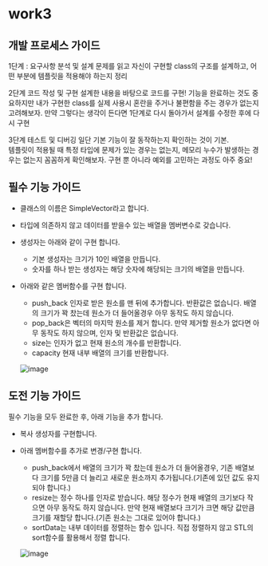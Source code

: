 # work3

## 개발 프로세스 가이드

1단계 : 요구사항 분석 및 설계
문제를 읽고 자신이 구현할 class의 구조를 설계하고, 어떤 부분에 템플릿을 적용해야 하는지 정리

2단계 코드 작성 및 구현
설계한 내용을 바탕으로 코드를 구현! 
기능을 완료하는 것도 중요하지만 내가 구현한 class를 실제 사용시 혼란을 주거나 불편함을 주는 경우가 없는지 고려해보자.
만약 그렇다는 생각이 든다면 1단계로 다시 돌아가서 설계를 수정한 후에 다시 구현

3단계 테스트 및 디버깅
일단 기본 기능이 잘 동작하는지 확인하는 것이 기본.  
템플릿이 적용될 때 특정 타입에 문제가 있는 경우는 없는지, 메모리 누수가 발생하는 경우는 없는지 꼼꼼하게 확인해보자.
구현 뿐 아니라 예외를 고민하는 과정도 아주 중요!

## 필수 기능 가이드

- 클래스의 이름은 SimpleVector라고 합니다.
- 타입에 의존하지 않고 데이터를 받을수 있는 배열을 멤버변수로 갖습니다.
- 생성자는 아래와 같이 구현 합니다.
    - 기본 생성자는 크기가 10인 배열을 만듭니다.
    - 숫자를 하나 받는 생성자는 해당 숫자에 해당되는 크기의 배열을 만듭니다.
- 아래와 같은 멤버함수를 구현 합니다.
    - push_back 인자로 받은 원소를 맨 뒤에 추가합니다. 반환값은 없습니다. 배열의 크기가 꽉 찼는데 원소가 더 들어올경우 아무 동작도 하지 않습니다.
    - pop_back은 벡터의 마지막 원소를 제거 합니다. 만약 제거할 원소가 없다면 아무 동작도 하지 않으며, 인자 및 반환값은 없습니다.
    - size는 인자가 없고 현재 원소의 개수를 반환합니다.
    - capacity 현재 내부 배열의 크기를 반환합니다.
      
   ![image](https://github.com/user-attachments/assets/22df9ace-cc92-4445-ba57-830528e0e760)


## 도전 기능 가이드

필수 기능을 모두 완료한 후, 아래 기능을 추가 합니다.

- 복사 생성자를 구현합니다.
- 아래 멤버함수를 추가로 변경/구현 합니다.
    - push_back에서 배열의 크기가 꽉 찼는데 원소가 더 들어올경우, 기존 배열보다 크기를 5만큼 더 늘리고 새로운 원소까지 추가됩니다.(기존에 있던 값도 유지되야 합니다.)
    - resize는 정수 하나를 인자로 받습니다.  해당 정수가 현재 배열의 크기보다 작으면 아무 동작도 하지 않습니다. 만약 현재 배열보다 크기가 크면 해당 값만큼 크기를 재할당 합니다.(기존 원소는 그대로 있어야 합니다.)
    - sortData는 내부 데이터를 정렬하는 함수 입니다. 직접 정렬하지 않고 STL의 sort함수를 활용해서 정렬 합니다.
     
  ![image](https://github.com/user-attachments/assets/d5a3488f-335d-4d70-b470-b3eb5173415c)

